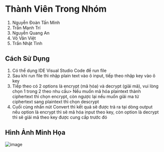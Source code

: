 # Thành Viên Trong Nhóm
1. Nguyễn Đoàn Tấn Minh
2. Trần Mạnh Trí
3. Nguyễn Quang An
4. Võ Văn Việt
5. Trần Nhật Tình

## Cách Sử Dụng
1. Có thể dụng IDE Visual Studio Code để run file
2. Sau khi run file thì nhập plain text vào ô input, tiếp theo nhập key vào ô key
4. Tiếp theo có 2 options là encrypt (mã hóa) và decrypt (giãi mã), vui lòng chọn 1 trong 2 theo nhu cầu> Nếu muốn mã hóa plaintext thành ciphertext thì chọn encrypt, còn ngược lại nếu muốn giãi ma từ ciphertext sang plaintext thì chọn descrypt
5. Cuối cùng nhấn nút Convert thì kết quả sẽ được trả ra tại dòng output nếu option là encrypt thì sẽ mã hóa input theo key, còn option là decrypt thì sẽ giải mã theo key được cung cấp trước đó

## Hình Ảnh Minh Họa
![image](https://github.com/Jinbaomin/PlayFair/assets/86481885/017a4b7e-f3b3-4e00-a795-cd932da98f5f)


